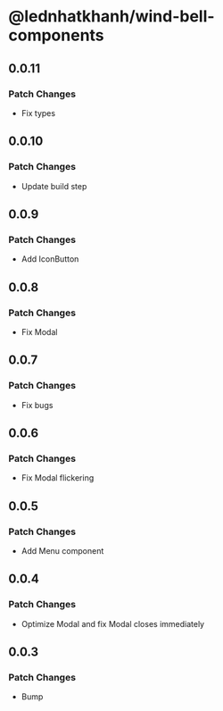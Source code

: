 # @lednhatkhanh/wind-bell-components

## 0.0.11

### Patch Changes

- Fix types

## 0.0.10

### Patch Changes

- Update build step

## 0.0.9

### Patch Changes

- Add IconButton

## 0.0.8

### Patch Changes

- Fix Modal

## 0.0.7

### Patch Changes

- Fix bugs

## 0.0.6

### Patch Changes

- Fix Modal flickering

## 0.0.5

### Patch Changes

- Add Menu component

## 0.0.4

### Patch Changes

- Optimize Modal and fix Modal closes immediately

## 0.0.3

### Patch Changes

- Bump
